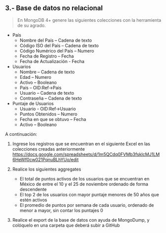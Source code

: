 
## 3.- Base de datos no relacional

> En MongoDB 4+ genere las siguientes colecciones con la herramienta de su agrado.

* País
  * Nombre del País – Cadena de texto
  * Código ISO del País – Cadena de texto
  * Código Numérico del País – Numero
  * Fecha de Registro – Fecha
  * Fecha de Actualización - Fecha
* Usuarios
  * Nombre – Cadena de texto
  * Edad – Numero
  * Activo – Booleano
  * País – OID:Ref->Pais
  * Usuario – Cadena de texto
  * Contraseña – Cadena de texto
* Puntaje de Usuarios
  * Usuario - OID:Ref->Usuario
  * Puntos Obtenidos – Numero
  * Fecha en que se obtuvo – Fecha
  * Activo – Booleano

A continuación:

1. Ingrese los registros que se encuentran en el siguiente Excel en las colecciones
   creadas anteriormente
   https://docs.google.com/spreadsheets/d/1m5QCdq0FVMb3fskIcMJ1LM6HeWf0cw021PqnuBLhYUo/edit
2. Realice los siguientes aggregates
   * El total de puntos activos de los usuarios que se encuentran en México de
   entre el 10 y el 25 de noviembre ordenado de forma descendente
   * El top 2 de los usuarios con mayor puntaje menores de 50 años que estén
   activos
   * El promedio de puntos por semana de cada usuario, ordenado de menor
   a mayor, sin contar los puntajes 0

3. Realice el export de la base de datos con ayuda de MongoDump, y colóquelo
   en una carpeta que deberá subir a GitHub
